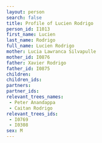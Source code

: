 ```yaml
---
layout: person
search: false
title: Profile of Lucien Rodrigo
person_id: I1013
first_name: Lucien
last_name: Rodrigo
full_name: Lucien Rodrigo
mother: Lucia Lawranca Silvapulle
mother_id: I0876
father: Xavier Rodrigo
father_id: I0875
children:
children_ids:
partners:
partner_ids:
relevant_trees_names:
 - Peter Anandappa
 - Caitan Rodrigo
relevant_trees_ids:
 - I0769
 - I0308
sex: M
---
```


